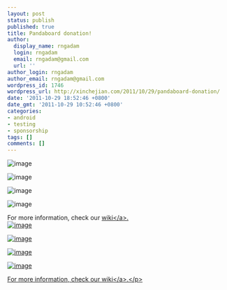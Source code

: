 ```yaml
---
layout: post
status: publish
published: true
title: Pandaboard donation!
author:
  display_name: rngadam
  login: rngadam
  email: rngadam@gmail.com
  url: ''
author_login: rngadam
author_email: rngadam@gmail.com
wordpress_id: 1746
wordpress_url: http://xinchejian.com/2011/10/29/pandaboard-donation/
date: '2011-10-29 18:52:46 +0800'
date_gmt: '2011-10-29 10:52:46 +0800'
categories:
- android
- testing
- sponsorship
tags: []
comments: []
---
```

<p><!--:en--><img style="display: block; margin-right: auto; margin-left: auto;" src="http:&#47;&#47;xinchejian.com&#47;wp-content&#47;uploads&#47;2011&#47;10&#47;wpid-IMG_20111029_163947.jpg" alt="image" &#47;></p>
<p><img style="display: block; margin-right: auto; margin-left: auto;" src="http:&#47;&#47;xinchejian.com&#47;wp-content&#47;uploads&#47;2011&#47;10&#47;wpid-IMG_20111029_182929.jpg" alt="image" &#47;></p>
<p><img style="display: block; margin-right: auto; margin-left: auto;" src="http:&#47;&#47;xinchejian.com&#47;wp-content&#47;uploads&#47;2011&#47;10&#47;wpid-IMG_20111029_182933.jpg" alt="image" &#47;></p>
<p><img style="display: block; margin-right: auto; margin-left: auto;" src="http:&#47;&#47;xinchejian.com&#47;wp-content&#47;uploads&#47;2011&#47;10&#47;wpid-IMG_20111029_182951.jpg" alt="image" &#47;></p>
<p>For more information, check our <a href="http:&#47;&#47;wiki.xinchejian.com&#47;wiki&#47;Panda_Board">wiki<&#47;a>.<!--:--><!--:zh--><img style="display:block;margin-right:auto;margin-left:auto;" alt="image" src="http:&#47;&#47;xinchejian.com&#47;wp-content&#47;uploads&#47;2011&#47;10&#47;wpid-IMG_20111029_163947.jpg" &#47;></p>
<p><img style="display:block;margin-right:auto;margin-left:auto;" alt="image" src="http:&#47;&#47;xinchejian.com&#47;wp-content&#47;uploads&#47;2011&#47;10&#47;wpid-IMG_20111029_182929.jpg" &#47;></p>
<p><img style="display:block;margin-right:auto;margin-left:auto;" alt="image" src="http:&#47;&#47;xinchejian.com&#47;wp-content&#47;uploads&#47;2011&#47;10&#47;wpid-IMG_20111029_182933.jpg" &#47;></p>
<p><img style="display:block;margin-right:auto;margin-left:auto;" alt="image" src="http:&#47;&#47;xinchejian.com&#47;wp-content&#47;uploads&#47;2011&#47;10&#47;wpid-IMG_20111029_182951.jpg" &#47;></p>
<p>For more information, check our <a href="http:&#47;&#47;wiki.xinchejian.com&#47;wiki&#47;Panda_Board">wiki<&#47;a>.<&#47;p><!--:--></p>

